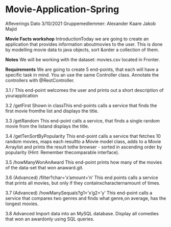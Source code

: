 # Movie-Application-Spring

Afleverings Dato 3/10/2021
Gruppemedlemmer:
Alexander Kaare
Jakob Majid

**Movie Facts workshop**
IntroductionToday we are going to create an application that provides information aboutmovies to the user.
This is done by modelling movie data to java objects, sort &order a collection of them.

**Notes**
We will be working with the dataset: movies.csv located in Fronter.

**Requirements**
We are going to create 5 end-points, that each will have a specific task in mind.
You an  use the same Controller class. Annotate the controllers with @RestController.

3.1 /
This  end-point  welcomes  the  user  and  prints  out  a  short  description  of  yourapplication

3.2 /getFirst
Shown in classThis end-points calls a service that finds the first movie fromthe list and displays the title.

3.3 /getRandom
This end-point calls a service,  that finds a single random movie from the listand displays the title.

3.4 /getTenSortByPopularity
This end-point calls a service that fetches 10 random movies, maps each resultto  a  Movie  model  class,  adds  to  a  Movie  Arraylist  and  prints  the  result  tothe  browser  -  sorted  in  ascending  order  by  popularity  (Hint:  Remember  thecomparable interface).

3.5 /howManyWonAnAward
This  end-point  prints  how  many  of  the  movies  of  the  data-set  that  won  anaward.git.

3.6 (Advanced) /filter?char=’x’amount=’n’
This end points calls a service that prints all movies, but only if they containxcharacternamount of times.

3.7 (Advanced) /howManySequals?g1=’x’g2=’y’
This end-point calls a service that compares two genres and finds what genre,on average, has the longest movies.

3.8 Advanced
Import data into an MySQL database.  Display all comedies that won an awardonly using SQL queries.

